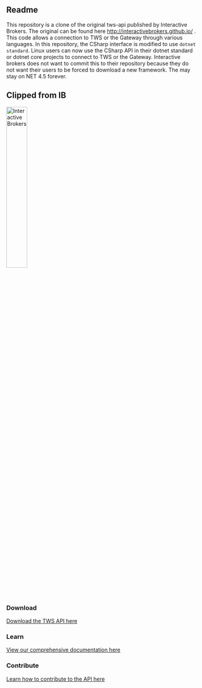 ## Readme
This repository is a clone of the original tws-api published by Interactive Brokers. The original can be found here http://interactivebrokers.github.io/ . This code allows a connection to TWS or the Gateway through various languages. In this repository, the CSharp interface is modified to use `dotnet standard`. Linux users can now use the CSharp API in their dotnet standard or dotnet core projects to connect to TWS or the Gateway. Interactive brokers does not want to commit this to their repository because they do not want their users to be forced to download a new framework. The may stay on NET 4.5 forever.

## Clipped from IB
<a href="http://www.interactivebrokers.com/en/main.php" target="_self">
  <img src="https://www.interactivebrokers.com/images/2015/template/logo-ib-ibkr-txtblk.svg" alt="Interactive Brokers" border="0" width="33%"/>
</a>

### Download
[Download the TWS API here](http://interactivebrokers.github.io/)

### Learn
[View our comprehensive documentation here](http://interactivebrokers.github.io/tws-api/)

### Contribute
[Learn how to contribute to the API here](http://interactivebrokers.github.io/api_software_contribute.html)
